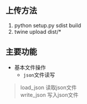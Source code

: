 
## 上传方法
1. python setup.py sdist build
2. twine upload dist/*


## 主要功能
- 基本文件操作
  - `json`文件读写 

>  load_json 读取json文件  
>  write_json 写入json文件


